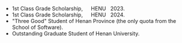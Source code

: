 - 1st Class Grade Scholarship,  &emsp;  HENU &nbsp; 2023.
- 1st Class Grade Scholarship,  &emsp;  HENU &nbsp; 2024.
- "Three Good" Student of Henan Province (the only quota from the School of Software).
- Outstanding Graduate Student of Henan University.

